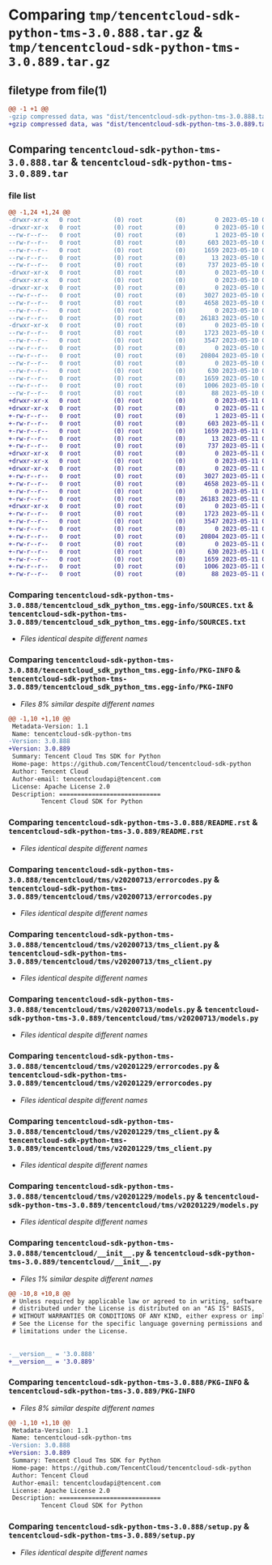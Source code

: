 # Comparing `tmp/tencentcloud-sdk-python-tms-3.0.888.tar.gz` & `tmp/tencentcloud-sdk-python-tms-3.0.889.tar.gz`

## filetype from file(1)

```diff
@@ -1 +1 @@
-gzip compressed data, was "dist/tencentcloud-sdk-python-tms-3.0.888.tar", last modified: Wed May 10 02:57:55 2023, max compression
+gzip compressed data, was "dist/tencentcloud-sdk-python-tms-3.0.889.tar", last modified: Thu May 11 03:25:24 2023, max compression
```

## Comparing `tencentcloud-sdk-python-tms-3.0.888.tar` & `tencentcloud-sdk-python-tms-3.0.889.tar`

### file list

```diff
@@ -1,24 +1,24 @@
-drwxr-xr-x   0 root         (0) root         (0)        0 2023-05-10 02:57:55.000000 tencentcloud-sdk-python-tms-3.0.888/
-drwxr-xr-x   0 root         (0) root         (0)        0 2023-05-10 02:57:55.000000 tencentcloud-sdk-python-tms-3.0.888/tencentcloud_sdk_python_tms.egg-info/
--rw-r--r--   0 root         (0) root         (0)        1 2023-05-10 02:57:55.000000 tencentcloud-sdk-python-tms-3.0.888/tencentcloud_sdk_python_tms.egg-info/dependency_links.txt
--rw-r--r--   0 root         (0) root         (0)      603 2023-05-10 02:57:55.000000 tencentcloud-sdk-python-tms-3.0.888/tencentcloud_sdk_python_tms.egg-info/SOURCES.txt
--rw-r--r--   0 root         (0) root         (0)     1659 2023-05-10 02:57:55.000000 tencentcloud-sdk-python-tms-3.0.888/tencentcloud_sdk_python_tms.egg-info/PKG-INFO
--rw-r--r--   0 root         (0) root         (0)       13 2023-05-10 02:57:55.000000 tencentcloud-sdk-python-tms-3.0.888/tencentcloud_sdk_python_tms.egg-info/top_level.txt
--rw-r--r--   0 root         (0) root         (0)      737 2023-05-10 02:57:55.000000 tencentcloud-sdk-python-tms-3.0.888/README.rst
-drwxr-xr-x   0 root         (0) root         (0)        0 2023-05-10 02:57:55.000000 tencentcloud-sdk-python-tms-3.0.888/tencentcloud/
-drwxr-xr-x   0 root         (0) root         (0)        0 2023-05-10 02:57:55.000000 tencentcloud-sdk-python-tms-3.0.888/tencentcloud/tms/
-drwxr-xr-x   0 root         (0) root         (0)        0 2023-05-10 02:57:55.000000 tencentcloud-sdk-python-tms-3.0.888/tencentcloud/tms/v20200713/
--rw-r--r--   0 root         (0) root         (0)     3027 2023-05-10 02:57:55.000000 tencentcloud-sdk-python-tms-3.0.888/tencentcloud/tms/v20200713/errorcodes.py
--rw-r--r--   0 root         (0) root         (0)     4658 2023-05-10 02:57:55.000000 tencentcloud-sdk-python-tms-3.0.888/tencentcloud/tms/v20200713/tms_client.py
--rw-r--r--   0 root         (0) root         (0)        0 2023-05-10 02:57:55.000000 tencentcloud-sdk-python-tms-3.0.888/tencentcloud/tms/v20200713/__init__.py
--rw-r--r--   0 root         (0) root         (0)    26183 2023-05-10 02:57:55.000000 tencentcloud-sdk-python-tms-3.0.888/tencentcloud/tms/v20200713/models.py
-drwxr-xr-x   0 root         (0) root         (0)        0 2023-05-10 02:57:55.000000 tencentcloud-sdk-python-tms-3.0.888/tencentcloud/tms/v20201229/
--rw-r--r--   0 root         (0) root         (0)     1723 2023-05-10 02:57:55.000000 tencentcloud-sdk-python-tms-3.0.888/tencentcloud/tms/v20201229/errorcodes.py
--rw-r--r--   0 root         (0) root         (0)     3547 2023-05-10 02:57:55.000000 tencentcloud-sdk-python-tms-3.0.888/tencentcloud/tms/v20201229/tms_client.py
--rw-r--r--   0 root         (0) root         (0)        0 2023-05-10 02:57:55.000000 tencentcloud-sdk-python-tms-3.0.888/tencentcloud/tms/v20201229/__init__.py
--rw-r--r--   0 root         (0) root         (0)    20804 2023-05-10 02:57:55.000000 tencentcloud-sdk-python-tms-3.0.888/tencentcloud/tms/v20201229/models.py
--rw-r--r--   0 root         (0) root         (0)        0 2023-05-10 02:57:55.000000 tencentcloud-sdk-python-tms-3.0.888/tencentcloud/tms/__init__.py
--rw-r--r--   0 root         (0) root         (0)      630 2023-05-10 02:57:55.000000 tencentcloud-sdk-python-tms-3.0.888/tencentcloud/__init__.py
--rw-r--r--   0 root         (0) root         (0)     1659 2023-05-10 02:57:55.000000 tencentcloud-sdk-python-tms-3.0.888/PKG-INFO
--rw-r--r--   0 root         (0) root         (0)     1006 2023-05-10 02:57:55.000000 tencentcloud-sdk-python-tms-3.0.888/setup.py
--rw-r--r--   0 root         (0) root         (0)       88 2023-05-10 02:57:55.000000 tencentcloud-sdk-python-tms-3.0.888/setup.cfg
+drwxr-xr-x   0 root         (0) root         (0)        0 2023-05-11 03:25:24.000000 tencentcloud-sdk-python-tms-3.0.889/
+drwxr-xr-x   0 root         (0) root         (0)        0 2023-05-11 03:25:24.000000 tencentcloud-sdk-python-tms-3.0.889/tencentcloud_sdk_python_tms.egg-info/
+-rw-r--r--   0 root         (0) root         (0)        1 2023-05-11 03:25:24.000000 tencentcloud-sdk-python-tms-3.0.889/tencentcloud_sdk_python_tms.egg-info/dependency_links.txt
+-rw-r--r--   0 root         (0) root         (0)      603 2023-05-11 03:25:24.000000 tencentcloud-sdk-python-tms-3.0.889/tencentcloud_sdk_python_tms.egg-info/SOURCES.txt
+-rw-r--r--   0 root         (0) root         (0)     1659 2023-05-11 03:25:24.000000 tencentcloud-sdk-python-tms-3.0.889/tencentcloud_sdk_python_tms.egg-info/PKG-INFO
+-rw-r--r--   0 root         (0) root         (0)       13 2023-05-11 03:25:24.000000 tencentcloud-sdk-python-tms-3.0.889/tencentcloud_sdk_python_tms.egg-info/top_level.txt
+-rw-r--r--   0 root         (0) root         (0)      737 2023-05-11 03:25:24.000000 tencentcloud-sdk-python-tms-3.0.889/README.rst
+drwxr-xr-x   0 root         (0) root         (0)        0 2023-05-11 03:25:24.000000 tencentcloud-sdk-python-tms-3.0.889/tencentcloud/
+drwxr-xr-x   0 root         (0) root         (0)        0 2023-05-11 03:25:24.000000 tencentcloud-sdk-python-tms-3.0.889/tencentcloud/tms/
+drwxr-xr-x   0 root         (0) root         (0)        0 2023-05-11 03:25:24.000000 tencentcloud-sdk-python-tms-3.0.889/tencentcloud/tms/v20200713/
+-rw-r--r--   0 root         (0) root         (0)     3027 2023-05-11 03:25:24.000000 tencentcloud-sdk-python-tms-3.0.889/tencentcloud/tms/v20200713/errorcodes.py
+-rw-r--r--   0 root         (0) root         (0)     4658 2023-05-11 03:25:24.000000 tencentcloud-sdk-python-tms-3.0.889/tencentcloud/tms/v20200713/tms_client.py
+-rw-r--r--   0 root         (0) root         (0)        0 2023-05-11 03:25:24.000000 tencentcloud-sdk-python-tms-3.0.889/tencentcloud/tms/v20200713/__init__.py
+-rw-r--r--   0 root         (0) root         (0)    26183 2023-05-11 03:25:24.000000 tencentcloud-sdk-python-tms-3.0.889/tencentcloud/tms/v20200713/models.py
+drwxr-xr-x   0 root         (0) root         (0)        0 2023-05-11 03:25:24.000000 tencentcloud-sdk-python-tms-3.0.889/tencentcloud/tms/v20201229/
+-rw-r--r--   0 root         (0) root         (0)     1723 2023-05-11 03:25:24.000000 tencentcloud-sdk-python-tms-3.0.889/tencentcloud/tms/v20201229/errorcodes.py
+-rw-r--r--   0 root         (0) root         (0)     3547 2023-05-11 03:25:24.000000 tencentcloud-sdk-python-tms-3.0.889/tencentcloud/tms/v20201229/tms_client.py
+-rw-r--r--   0 root         (0) root         (0)        0 2023-05-11 03:25:24.000000 tencentcloud-sdk-python-tms-3.0.889/tencentcloud/tms/v20201229/__init__.py
+-rw-r--r--   0 root         (0) root         (0)    20804 2023-05-11 03:25:24.000000 tencentcloud-sdk-python-tms-3.0.889/tencentcloud/tms/v20201229/models.py
+-rw-r--r--   0 root         (0) root         (0)        0 2023-05-11 03:25:24.000000 tencentcloud-sdk-python-tms-3.0.889/tencentcloud/tms/__init__.py
+-rw-r--r--   0 root         (0) root         (0)      630 2023-05-11 03:25:24.000000 tencentcloud-sdk-python-tms-3.0.889/tencentcloud/__init__.py
+-rw-r--r--   0 root         (0) root         (0)     1659 2023-05-11 03:25:24.000000 tencentcloud-sdk-python-tms-3.0.889/PKG-INFO
+-rw-r--r--   0 root         (0) root         (0)     1006 2023-05-11 03:25:24.000000 tencentcloud-sdk-python-tms-3.0.889/setup.py
+-rw-r--r--   0 root         (0) root         (0)       88 2023-05-11 03:25:24.000000 tencentcloud-sdk-python-tms-3.0.889/setup.cfg
```

### Comparing `tencentcloud-sdk-python-tms-3.0.888/tencentcloud_sdk_python_tms.egg-info/SOURCES.txt` & `tencentcloud-sdk-python-tms-3.0.889/tencentcloud_sdk_python_tms.egg-info/SOURCES.txt`

 * *Files identical despite different names*

### Comparing `tencentcloud-sdk-python-tms-3.0.888/tencentcloud_sdk_python_tms.egg-info/PKG-INFO` & `tencentcloud-sdk-python-tms-3.0.889/tencentcloud_sdk_python_tms.egg-info/PKG-INFO`

 * *Files 8% similar despite different names*

```diff
@@ -1,10 +1,10 @@
 Metadata-Version: 1.1
 Name: tencentcloud-sdk-python-tms
-Version: 3.0.888
+Version: 3.0.889
 Summary: Tencent Cloud Tms SDK for Python
 Home-page: https://github.com/TencentCloud/tencentcloud-sdk-python
 Author: Tencent Cloud
 Author-email: tencentcloudapi@tencent.com
 License: Apache License 2.0
 Description: ============================
         Tencent Cloud SDK for Python
```

### Comparing `tencentcloud-sdk-python-tms-3.0.888/README.rst` & `tencentcloud-sdk-python-tms-3.0.889/README.rst`

 * *Files identical despite different names*

### Comparing `tencentcloud-sdk-python-tms-3.0.888/tencentcloud/tms/v20200713/errorcodes.py` & `tencentcloud-sdk-python-tms-3.0.889/tencentcloud/tms/v20200713/errorcodes.py`

 * *Files identical despite different names*

### Comparing `tencentcloud-sdk-python-tms-3.0.888/tencentcloud/tms/v20200713/tms_client.py` & `tencentcloud-sdk-python-tms-3.0.889/tencentcloud/tms/v20200713/tms_client.py`

 * *Files identical despite different names*

### Comparing `tencentcloud-sdk-python-tms-3.0.888/tencentcloud/tms/v20200713/models.py` & `tencentcloud-sdk-python-tms-3.0.889/tencentcloud/tms/v20200713/models.py`

 * *Files identical despite different names*

### Comparing `tencentcloud-sdk-python-tms-3.0.888/tencentcloud/tms/v20201229/errorcodes.py` & `tencentcloud-sdk-python-tms-3.0.889/tencentcloud/tms/v20201229/errorcodes.py`

 * *Files identical despite different names*

### Comparing `tencentcloud-sdk-python-tms-3.0.888/tencentcloud/tms/v20201229/tms_client.py` & `tencentcloud-sdk-python-tms-3.0.889/tencentcloud/tms/v20201229/tms_client.py`

 * *Files identical despite different names*

### Comparing `tencentcloud-sdk-python-tms-3.0.888/tencentcloud/tms/v20201229/models.py` & `tencentcloud-sdk-python-tms-3.0.889/tencentcloud/tms/v20201229/models.py`

 * *Files identical despite different names*

### Comparing `tencentcloud-sdk-python-tms-3.0.888/tencentcloud/__init__.py` & `tencentcloud-sdk-python-tms-3.0.889/tencentcloud/__init__.py`

 * *Files 1% similar despite different names*

```diff
@@ -10,8 +10,8 @@
 # Unless required by applicable law or agreed to in writing, software
 # distributed under the License is distributed on an "AS IS" BASIS,
 # WITHOUT WARRANTIES OR CONDITIONS OF ANY KIND, either express or implied.
 # See the License for the specific language governing permissions and
 # limitations under the License.
 
 
-__version__ = '3.0.888'
+__version__ = '3.0.889'
```

### Comparing `tencentcloud-sdk-python-tms-3.0.888/PKG-INFO` & `tencentcloud-sdk-python-tms-3.0.889/PKG-INFO`

 * *Files 8% similar despite different names*

```diff
@@ -1,10 +1,10 @@
 Metadata-Version: 1.1
 Name: tencentcloud-sdk-python-tms
-Version: 3.0.888
+Version: 3.0.889
 Summary: Tencent Cloud Tms SDK for Python
 Home-page: https://github.com/TencentCloud/tencentcloud-sdk-python
 Author: Tencent Cloud
 Author-email: tencentcloudapi@tencent.com
 License: Apache License 2.0
 Description: ============================
         Tencent Cloud SDK for Python
```

### Comparing `tencentcloud-sdk-python-tms-3.0.888/setup.py` & `tencentcloud-sdk-python-tms-3.0.889/setup.py`

 * *Files identical despite different names*

